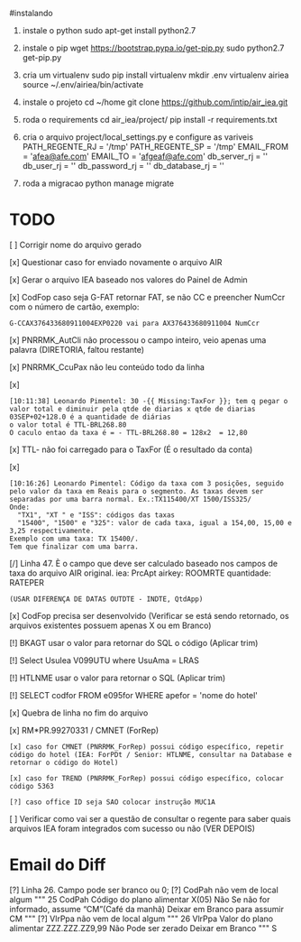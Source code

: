 #instalando

1) instale o python
sudo apt-get install python2.7

2) instale o pip
wget https://bootstrap.pypa.io/get-pip.py
sudo python2.7 get-pip.py

3) cria um virtualenv
sudo pip install virtualenv
mkdir .env
virtualenv airiea
source ~/.env/airiea/bin/activate

4) instale o projeto
cd ~/home
git clone https://github.com/intip/air_iea.git

5) roda o requirements
cd  air_iea/project/
pip install -r requirements.txt

6) cria o arquivo project/local_settings.py
e configure as variveis
PATH_REGENTE_RJ = '/tmp'
PATH_REGENTE_SP = '/tmp'
EMAIL_FROM = 'afea@afe.com'
EMAIL_TO = 'afgeaf@afe.com'
db_server_rj = ''
db_user_rj = ''
db_password_rj = ''
db_database_rj = ''

7) roda a migracao
python manage migrate

# TODO


[ ] Corrigir nome do arquivo gerado

[x] Questionar caso for enviado novamente o arquivo AIR

[x] Gerar o arquivo IEA baseado nos valores do Painel de Admin

[x] CodFop caso seja G-FAT retornar FAT, se não CC e preencher NumCcr com o número de cartão, exemplo:

    G-CCAX376433680911004EXP0220 vai para AX376433680911004 NumCcr

[x] PNRRMK_AutCli não processou o campo inteiro, veio apenas uma palavra (DIRETORIA, faltou restante)

[x] PNRRMK_CcuPax não leu conteúdo todo da linha

[x]

    [10:11:38] Leonardo Pimentel: 30 -{{ Missing:TaxFor }}; tem q pegar o valor total e diminuir pela qtde de diarias x qtde de diarias
    03SEP+02+128.0 é a quantidade de diárias
    o valor total é TTL-BRL268.80
    O caculo entao da taxa é = - TTL-BRL268.80 = 128x2  = 12,80

[x] TTL- não foi carregado para o TaxFor (É o resultado da conta)

[x]

    [10:16:26] Leonardo Pimentel: Código da taxa com 3 posições, seguido pelo valor da taxa em Reais para o segmento. As taxas devem ser separadas por uma barra normal. Ex.:TX115400/XT 1500/ISS325/
    Onde:
      "TX1", "XT " e "ISS": códigos das taxas
      "15400", "1500" e "325": valor de cada taxa, igual a 154,00, 15,00 e 3,25 respectivamente.
    Exemplo com uma taxa: TX 15400/.
    Tem que finalizar com uma barra.

[/] Linha 47. È o campo que deve ser calculado baseado nos campos de taxa do arquivo AIR original.
    iea: PrcApt
    airkey: ROOMRTE
    quantidade: RATEPER

    (USAR DIFERENÇA DE DATAS OUTDTE - INDTE, QtdApp)

[x] CodFop precisa ser desenvolvido (Verificar se está sendo retornado, os arquivos existentes possuem apenas X ou em Branco)

[!] BKAGT usar o valor para retornar do SQL o código (Aplicar trim)

[!] Select UsuIea V099UTU where UsuAma = LRAS

[!] HTLNME usar o valor para retornar o SQL (Aplicar trim)

[!] SELECT codfor FROM e095for WHERE apefor = 'nome do hotel'

[x] Quebra de linha no fim do arquivo

[x] RM*PR.99270331 / CMNET (ForRep)

    [x] caso for CMNET (PNRRMK_ForRep) possui código específico, repetir código do hotel (IEA: ForPDt / Senior: HTLNME, consultar na Database e retornar o código do Hotel)

    [x] caso for TREND (PNRRMK_ForRep) possui código específico, colocar código 5363

    [?] caso office ID seja SAO colocar instrução MUC1A

[ ] Verificar como vai ser a questão de consultar o regente para saber quais arquivos IEA foram integrados com sucesso ou não (VER DEPOIS)


# Email do  Diff


[?] Linha 26. Campo pode ser branco ou 0;
    [?] CodPah não vem de local algum
        """
        25
        CodPah
        Código do plano alimentar
        X(05)
        Não
        Se não for informado, assume “CM”(Café da manhã)
        Deixar em Branco para assumir CM
        """
    [?] VlrPpa não vem de local algum
        """
        26
        VlrPpa
        Valor do plano alimentar
        ZZZ.ZZZ.ZZ9,99
        Não
        Pode ser zerado
        Deixar em Branco
        """
S